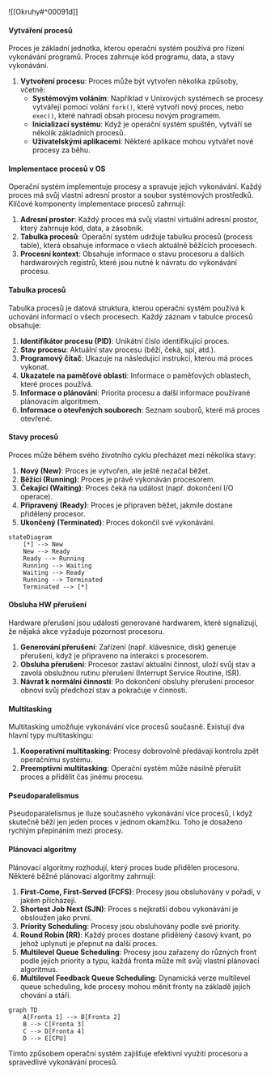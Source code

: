 ![[Okruhy#^00091d]]

#### Vytváření procesů

Proces je základní jednotka, kterou operační systém používá pro řízení vykonávání programů. Proces zahrnuje kód programu, data, a stavy vykonávání.

1. **Vytvoření procesu**: Proces může být vytvořen několika způsoby, včetně:
   - **Systémovým voláním**: Například v Unixových systémech se procesy vytvářejí pomocí volání `fork()`, které vytvoří nový proces, nebo `exec()`, které nahradí obsah procesu novým programem.
   - **Inicializací systému**: Když je operační systém spuštěn, vytváří se několik základních procesů.
   - **Uživatelskými aplikacemi**: Některé aplikace mohou vytvářet nové procesy za běhu.

#### Implementace procesů v OS

Operační systém implementuje procesy a spravuje jejich vykonávání. Každý proces má svůj vlastní adresní prostor a soubor systémových prostředků. Klíčové komponenty implementace procesů zahrnují:

1. **Adresní prostor**: Každý proces má svůj vlastní virtuální adresní prostor, který zahrnuje kód, data, a zásobník.
2. **Tabulka procesů**: Operační systém udržuje tabulku procesů (process table), která obsahuje informace o všech aktuálně běžících procesech.
3. **Procesní kontext**: Obsahuje informace o stavu procesoru a dalších hardwarových registrů, které jsou nutné k návratu do vykonávání procesu.

#### Tabulka procesů

Tabulka procesů je datová struktura, kterou operační systém používá k uchování informací o všech procesech. Každý záznam v tabulce procesů obsahuje:

1. **Identifikátor procesu (PID)**: Unikátní číslo identifikující proces.
2. **Stav procesu**: Aktuální stav procesu (běží, čeká, spí, atd.).
3. **Programový čítač**: Ukazuje na následující instrukci, kterou má proces vykonat.
4. **Ukazatele na paměťové oblasti**: Informace o paměťových oblastech, které proces používá.
5. **Informace o plánování**: Priorita procesu a další informace používané plánovacím algoritmem.
6. **Informace o otevřených souborech**: Seznam souborů, které má proces otevřené.

#### Stavy procesů

Proces může během svého životního cyklu přecházet mezi několika stavy:

1. **Nový (New)**: Proces je vytvořen, ale ještě nezačal běžet.
2. **Běžící (Running)**: Proces je právě vykonáván procesorem.
3. **Čekající (Waiting)**: Proces čeká na událost (např. dokončení I/O operace).
4. **Připravený (Ready)**: Proces je připraven běžet, jakmile dostane přidělený procesor.
5. **Ukončený (Terminated)**: Proces dokončil své vykonávání.

```mermaid
stateDiagram
    [*] --> New
    New --> Ready
    Ready --> Running
    Running --> Waiting
    Waiting --> Ready
    Running --> Terminated
    Terminated --> [*]
```

#### Obsluha HW přerušení

Hardware přerušení jsou události generované hardwarem, které signalizují, že nějaká akce vyžaduje pozornost procesoru.

1. **Generování přerušení**: Zařízení (např. klávesnice, disk) generuje přerušení, když je připraveno na interakci s procesorem.
2. **Obsluha přerušení**: Procesor zastaví aktuální činnost, uloží svůj stav a zavolá obslužnou rutinu přerušení (Interrupt Service Routine, ISR).
3. **Návrat k normální činnosti**: Po dokončení obsluhy přerušení procesor obnoví svůj předchozí stav a pokračuje v činnosti.

#### Multitasking

Multitasking umožňuje vykonávání více procesů současně. Existují dva hlavní typy multitaskingu:

1. **Kooperativní multitasking**: Procesy dobrovolně předávají kontrolu zpět operačnímu systému.
2. **Preemptivní multitasking**: Operační systém může násilně přerušit proces a přidělit čas jinému procesu.

#### Pseudoparalelismus

Pseudoparalelismus je iluze současného vykonávání více procesů, i když skutečně běží jen jeden proces v jednom okamžiku. Toho je dosaženo rychlým přepínáním mezi procesy.

#### Plánovací algoritmy

Plánovací algoritmy rozhodují, který proces bude přidělen procesoru. Některé běžné plánovací algoritmy zahrnují:

1. **First-Come, First-Served (FCFS)**: Procesy jsou obsluhovány v pořadí, v jakém přicházejí.
2. **Shortest Job Next (SJN)**: Proces s nejkratší dobou vykonávání je obsloužen jako první.
3. **Priority Scheduling**: Procesy jsou obsluhovány podle své priority.
4. **Round Robin (RR)**: Každý proces dostane přidělený časový kvant, po jehož uplynutí je přepnut na další proces.
5. **Multilevel Queue Scheduling**: Procesy jsou zařazeny do různých front podle jejich priority a typu, každá fronta může mít svůj vlastní plánovací algoritmus.
6. **Multilevel Feedback Queue Scheduling**: Dynamická verze multilevel queue scheduling, kde procesy mohou měnit fronty na základě jejich chování a stáří.

```mermaid
graph TD
    A[Fronta 1] --> B[Fronta 2]
    B --> C[Fronta 3]
    C --> D[Fronta 4]
    D --> E[CPU]
```

Tímto způsobem operační systém zajišťuje efektivní využití procesoru a spravedlivé vykonávání procesů.